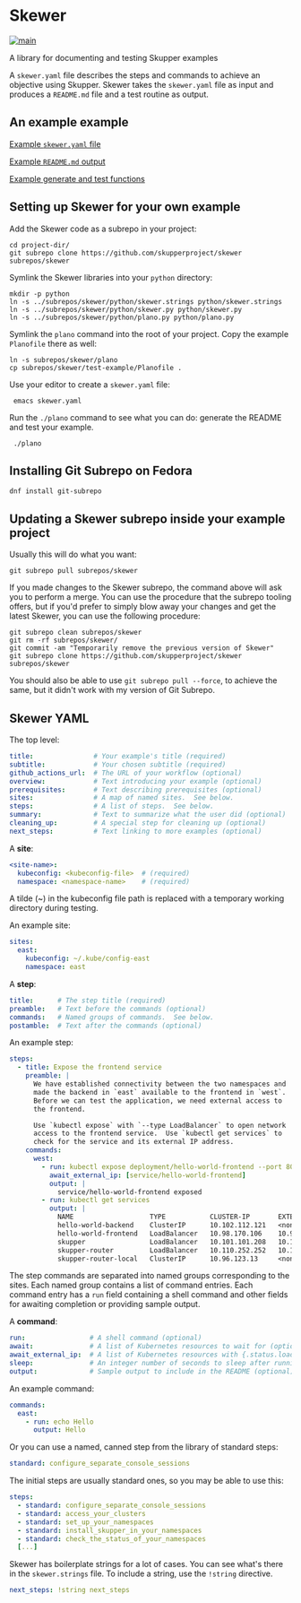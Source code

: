 # Skewer

[![main](https://github.com/skupperproject/skewer/actions/workflows/main.yaml/badge.svg)](https://github.com/skupperproject/skewer/actions/workflows/main.yaml)

A library for documenting and testing Skupper examples

A `skewer.yaml` file describes the steps and commands to achieve an
objective using Skupper.  Skewer takes the `skewer.yaml` file as input
and produces a `README.md` file and a test routine as output.

## An example example

[Example `skewer.yaml` file](test-example/skewer.yaml)

[Example `README.md` output](test-example/README.md)

[Example generate and test functions](test-example/Planofile)

## Setting up Skewer for your own example

Add the Skewer code as a subrepo in your project:

    cd project-dir/
    git subrepo clone https://github.com/skupperproject/skewer subrepos/skewer

Symlink the Skewer libraries into your `python` directory:

    mkdir -p python
    ln -s ../subrepos/skewer/python/skewer.strings python/skewer.strings
    ln -s ../subrepos/skewer/python/skewer.py python/skewer.py
    ln -s ../subrepos/skewer/python/plano.py python/plano.py

Symlink the `plano` command into the root of your project.  Copy the
example `Planofile` there as well:

    ln -s subrepos/skewer/plano
    cp subrepos/skewer/test-example/Planofile .

Use your editor to create a `skewer.yaml` file:

     emacs skewer.yaml

Run the `./plano` command to see what you can do: generate the
README and test your example.

     ./plano

## Installing Git Subrepo on Fedora

    dnf install git-subrepo

## Updating a Skewer subrepo inside your example project

Usually this will do what you want:

    git subrepo pull subrepos/skewer

If you made changes to the Skewer subrepo, the command above will ask
you to perform a merge.  You can use the procedure that the subrepo
tooling offers, but if you'd prefer to simply blow away your changes
and get the latest Skewer, you can use the following procedure:

    git subrepo clean subrepos/skewer
    git rm -rf subrepos/skewer/
    git commit -am "Temporarily remove the previous version of Skewer"
    git subrepo clone https://github.com/skupperproject/skewer subrepos/skewer

You should also be able to use `git subrepo pull --force`, to achieve
the same, but it didn't work with my version of Git Subrepo.

## Skewer YAML

The top level:

~~~ yaml
title:               # Your example's title (required)
subtitle:            # Your chosen subtitle (required)
github_actions_url:  # The URL of your workflow (optional)
overview:            # Text introducing your example (optional)
prerequisites:       # Text describing prerequisites (optional)
sites:               # A map of named sites.  See below.
steps:               # A list of steps.  See below.
summary:             # Text to summarize what the user did (optional)
cleaning_up:         # A special step for cleaning up (optional)
next_steps:          # Text linking to more examples (optional)
~~~

A **site**:

~~~ yaml
<site-name>:
  kubeconfig: <kubeconfig-file>  # (required)
  namespace: <namespace-name>    # (required)
~~~

A tilde (~) in the kubeconfig file path is replaced with a temporary
working directory during testing.

An example site:

~~~ yaml
sites:
  east:
    kubeconfig: ~/.kube/config-east
    namespace: east
~~~

A **step**:

~~~ yaml
title:      # The step title (required)
preamble:   # Text before the commands (optional)
commands:   # Named groups of commands.  See below.
postamble:  # Text after the commands (optional)
~~~

An example step:

~~~ yaml
steps:
  - title: Expose the frontend service
    preamble: |
      We have established connectivity between the two namespaces and
      made the backend in `east` available to the frontend in `west`.
      Before we can test the application, we need external access to
      the frontend.

      Use `kubectl expose` with `--type LoadBalancer` to open network
      access to the frontend service.  Use `kubectl get services` to
      check for the service and its external IP address.
    commands:
      west:
        - run: kubectl expose deployment/hello-world-frontend --port 8080 --type LoadBalancer
          await_external_ip: [service/hello-world-frontend]
          output: |
            service/hello-world-frontend exposed
        - run: kubectl get services
          output: |
            NAME                   TYPE           CLUSTER-IP       EXTERNAL-IP      PORT(S)                           AGE
            hello-world-backend    ClusterIP      10.102.112.121   <none>           8080/TCP                          30s
            hello-world-frontend   LoadBalancer   10.98.170.106    10.98.170.106    8080:30787/TCP                    2s
            skupper                LoadBalancer   10.101.101.208   10.101.101.208   8080:31494/TCP                    82s
            skupper-router         LoadBalancer   10.110.252.252   10.110.252.252   55671:32111/TCP,45671:31193/TCP   86s
            skupper-router-local   ClusterIP      10.96.123.13     <none>           5671/TCP                          86s
~~~

The step commands are separated into named groups corresponding to the
sites.  Each named group contains a list of command entries.  Each
command entry has a `run` field containing a shell command and other
fields for awaiting completion or providing sample output.

A **command**:

~~~ yaml
run:                # A shell command (optional)
await:              # A list of Kubernetes resources to wait for (optional)
await_external_ip:  # A list of Kubernetes resources with {.status.loadBalancer.ingress} wait for (optional)
sleep:              # An integer number of seconds to sleep after running and awaiting (optional)
output:             # Sample output to include in the README (optional)
~~~

An example command:

~~~ yaml
commands:
  east:
    - run: echo Hello
      output: Hello
~~~

Or you can use a named, canned step from the library of standard
steps:

~~~ yaml
standard: configure_separate_console_sessions
~~~

The initial steps are usually standard ones, so you may be able to use
this:

~~~ yaml
steps:
  - standard: configure_separate_console_sessions
  - standard: access_your_clusters
  - standard: set_up_your_namespaces
  - standard: install_skupper_in_your_namespaces
  - standard: check_the_status_of_your_namespaces
  [...]
~~~

Skewer has boilerplate strings for a lot of cases.  You can see what's
there in the `skewer.strings` file.  To include a string, use the
`!string` directive.

~~~ yaml
next_steps: !string next_steps
~~~
